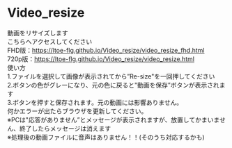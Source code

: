 # Video_resize  
動画をリサイズします  
こちらへアクセスしてください  
FHD版：https://ltoe-flg.github.io/Video_resize/video_resize_fhd.html  
720p版：https://ltoe-flg.github.io/Video_resize/video_resize.html  
使い方  
1.ファイルを選択して画像が表示されてから”Re-size"を一回押してください  
2.ボタンの色がグレーになり、元の色に戻ると"動画を保存”ボタンが表示されます  
3.ボタンを押すと保存されます。元の動画には影響ありません。  
何かエラーが出たらブラウザを更新してください。  
※PCは"応答がありません”とメッセージが表示されますが、放置してかまいません、終了したらメッセージは消えます  
※処理後の動画ファイルに音声はありません！！(そのうち対応するかも)
